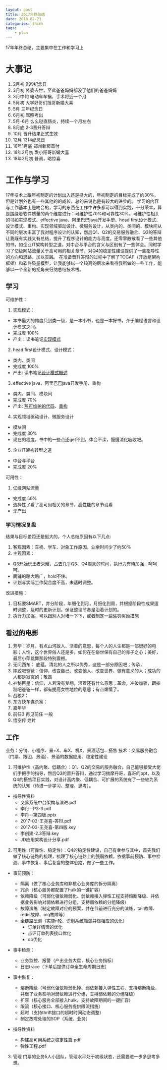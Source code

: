 ```yaml
---
layout: post
title: 2017年终总结
date: 2018-02-23
categories: think
tags:
    - plan
---
```


17年年终总结，主要集中在工作和学习上

# 大事记

1. 2月初 999纪念日
2. 3月初 外婆去世，至此爸爸妈妈都没了他们的爸爸妈妈
3. 3月中旬 电动车车祸，手术将近一个月
4. 5月初 大学好哥们旭哥新婚大喜
5. 5月 三年纪念日
6. 6月初 驾照考出
7. 5月-6月 么么哒直肠炎，持续一个月左右
8. 8月底 2-3晋升答辩
9. 10月 晋升结果正式生效
10. 12月 1314纪念日
11. 18年1月底 郑州新房首付
12. 18年2月初 发小阳哥新婚大喜
13. 18年2月初 普调，略惊喜

# 工作与学习

17年技术上跟年初制定的计划出入还是挺大的，年初制定的目标完成了约30%，但是计划外也有一些其他的的成长，总的来说也是有较大的进步的。
学习的内容与工作基本上是吻合的，学习的东西在工作中许多都可以得到实践，十分荣幸，算是围绕着软件质量的两个维度进行：可维护性70%和可靠性30%。可维护性相关的书如实现模式、effective java、阿里巴巴java开发手册、head first设计模式、设计模式、重构、实现领域驱动设计、微服务设计，从类内的、类间的、模块间从不同的层次丰富了我对程序设计的认知，然后Q1、Q2的交易服务融合、Q3的答辩让我既有实践又有总结，提升了程序设计的能力与高度。还零零散散看了一些其他的书，如企业IT架构转型之道，对中台与平台的含义与区别有了一些体会。同时学习了亿级网站流量关于高可用的相关章节，对Q4的稳定性建设提供了一些指导性的方向和思路，加以实践。
在准备晋升答辩的过程中了解了TOGAF（开放组架构框架）和软件质量模型，让我能够以一个较高的层次来看待我所做的一些工作，能够以一个全新的视角来归纳总结技术栈。

## 学习

可维护性：

1. 实现模式：
  - 本书最大的跨度只到类一级，是一本小书，也是一本好书，介于编程语言和设计模式之间。
  - 完成度 100%
  - 产出：读书笔记[实现模式](/2017/01/29/clean_code/implementation-patterns)

2. head first设计模式、设计模式：
  - 类内、类间
  - 完成度 100%
  - 产出: 读书笔记[设计模式概述](/2016/07/28/clean_code/design_overview)

3. effective java、阿里巴巴java开发手册、重构
  - 类内、类间、模块间
  - 完成度 70%
  - 产出: [写可维护的代码](/2017/10/11/clean_code/maintainable_code)、[重构](/2017/05/13/clean_code/refactor_list)

4. 实现领域驱动设计、微服务设计
  - 模块间
  - 完成度 30%
  - 现在的程度，书中的一些点还get不到，体会不深，慢慢消化吸收吧。
5. 企业IT架构转型之道
  - 中台与平台
  - 完成度 20%

可用性：
1. 亿级网站流量
  - 完成度 50%
  - 选择性了看了高可用相关的章节，高性能的章节没看
  - 无产出

### 学习情况复盘

结果与目标差距还是挺大的，个人总结原因有以下几点:

1. 客观因素：车祸、学车、对象工作原因，业余时间少了约50%
2. 主观因素：
  - Q3开始玩王者荣耀，占去几乎Q3、Q4周末的时间，执行力有待加强，呵呵呵。
  - 面铺的略大略广，hold不住。
  - 计划与实际工作契合度不高，未适时调整。

改进措施：

1. 目标要SMART，并分阶段，年细化到月，月细化到周，并根据阶段性成果适时调整，及时的更新计划，保证整理节奏是沿着计划的。
2. 执行力加强，可以跟别人对堵一下下，或者制定一些惩罚奖励措施

## 看过的电影

1. 芳华：岁月，有点山河故人、活着的意思，每个人的人生都是一部很好的电影；人性，这个世界俗人还是多，如何在在俗世保有自己的赤子之心；美好，最后小萍跳舞那段特别震撼。
2. 无问西东： 底蕴，清北的人之所以优秀，这是一部分原因吧；传承，
3. 摔跤吧爸爸：信仰，改变自己、改变他人、改变世界、做有意义的人；成功的人都是寂寞的；敬畏
4. 神秘巨星：信仰，人若没有梦想，活着还有什么意思；革命，冲破加锁，跟摔跤吧爸爸一样，都有提高女性地位的意思；有点煽情了。
5. 战狼2：
6. 东方快车谋杀案：
7. 嘉年华
8. 前任3 再见前任 一般
9. 悟空传 烂片

## 工作

业务：分销、小程序、景+X、车X、机X、景酒活包、搭售 技术：交易服务融合（门票、跟团、景酒）、景酒的数据应用、稳定性建设

1. 可维护性（高内聚、低耦合）：Q1、Q2的交易的服务融合，自己能够接受大佬们手把手的指导，然后Q3的晋升答辩，通过学习揣摩丹哥，喜哥的ppt，以及Q4的搭售项目实践，对设计高内聚、低耦合、可扩展的系统有了一些较为系统的认知（待进一步学习、整理、思考）。
  - 指导性资料
    - 交易系统中台架构与演进.pdf
    - 李丹--P3-3.pdf
    - 李丹--第四版.pptx
    - 2017-03-王尧喜-答辩.pdf
    - 2017-03-王尧喜-第四版.key
    - 李创建-2.3答辩.key
    - JD应用架构设计分享.pdf
2. 可用性（可靠性、稳定性）：Q4的稳定性建设，自己有幸参与其中，首先我们做了核心链路的梳理，梳理了核心链路上的强弱依赖，依据事前预防、事中检测、事中恢复、事后复盘的整体思路，做了一些工作。
  - 事前预防：
    - 隔离（做了核心业务库和非核心业务库的拆分隔离）
    - 冗余（核心服务都配置了hulk的一键扩容）
    - 依赖降级（可弱化强依赖弱化、弱依赖接入弹性工程支持熔断降级、并依据业务影响对弱依赖进行分组，支持弱依赖的分组降级）
    - 故障演练（制定故障对应的预案，并在节前进行充分的演练，tair故障、redis故障、mq故障等）
    - 全链路压测（实施n轮、识别系统瓶颈并做相应的优化）
      - 订单详情页的优化
      - 点评订单列表接口优化
      - db优化

  - 事中检测：
    - 业务监控、报警（产出业务大盘，核心业务指标）
    - 日志trace（下单后提供订单全生命周期日志）

  - 事中恢复：
    - 熔断降级（可弱化强依赖弱化掉、弱依赖接入弹性工程、支持熔断降级，并做了业务影响对弱依赖进行分组，支持弱依赖的分组降级）
    - 扩容（核心服务全部接入hulk，支持故障期间的一键扩容）
    - 限流（核心接口、核心服务提供限流措施）
    - 超时（支持thrift接口的超时时间动态调整）
    - 制定故障处理的SOP（系统、业务）

  - 指导性资料
    - 构建高可用系统之稳定性篇.pdf
    - 弹性工程.pdf

3. 管理 门票的业务5人小团队，管理水平处于初级状态，还需要进一步多思考多想。
